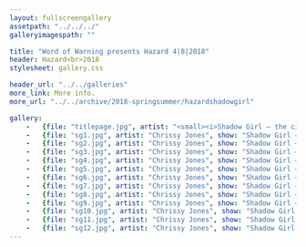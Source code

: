 ```yaml
---
layout: fullscreengallery
assetpath: "../../../"
galleryimagespath: ""

title: "Word of Warning presents Hazard 4|8|2018"
header: Hazard<br>2018
stylesheet: gallery.css

header_url: "../../galleries"
more_link: More info.
more_url: "../../archive/2018-springsummer/hazardshadowgirl"

gallery:
    -   {file: "titlepage.jpg", artist: "<small><i>Shadow Girl — the city streets</i> by Chrissy Jones, presented with Proud & Loud Arts, August 2018.</small>", show: "<small>All images copyright &copy;2018 Word of Warning</small>"}
    -   {file: "sg1.jpg", artist: "Chrissy Jones", show: "Shadow Girl — the city streets"}
    -   {file: "sg2.jpg", artist: "Chrissy Jones", show: "Shadow Girl — the city streets"}
    -   {file: "sg3.jpg", artist: "Chrissy Jones", show: "Shadow Girl — the city streets"}
    -   {file: "sg4.jpg", artist: "Chrissy Jones", show: "Shadow Girl — the city streets"}
    -   {file: "sg5.jpg", artist: "Chrissy Jones", show: "Shadow Girl — the city streets"}
    -   {file: "sg6.jpg", artist: "Chrissy Jones", show: "Shadow Girl — the city streets"}
    -   {file: "sg7.jpg", artist: "Chrissy Jones", show: "Shadow Girl — the city streets"}
    -   {file: "sg8.jpg", artist: "Chrissy Jones", show: "Shadow Girl — the city streets"}
    -   {file: "sg9.jpg", artist: "Chrissy Jones", show: "Shadow Girl — the city streets"}
    -   {file: "sg10.jpg", artist: "Chrissy Jones", show: "Shadow Girl — the city streets"}
    -   {file: "sg11.jpg", artist: "Chrissy Jones", show: "Shadow Girl — the city streets"}
    -   {file: "sg12.jpg", artist: "Chrissy Jones", show: "Shadow Girl — the city streets"}
---
```

